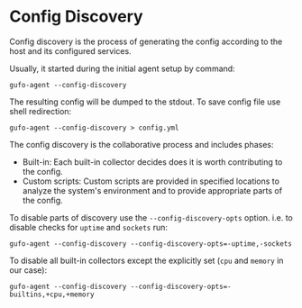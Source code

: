 # Config Discovery

Config discovery is the process of generating the config according to the host
and its configured services.

Usually, it started during the initial agent setup by command:

``` shell
gufo-agent --config-discovery
```

The resulting config will be dumped to the stdout. To save config file use shell redirection:

``` shell
gufo-agent --config-discovery > config.yml
```

The config discovery is the collaborative  process and includes phases:

* Built-in: Each built-in collector decides does it is worth
  contributing to the config. 
* Custom scripts: Custom scripts are provided in specified locations to analyze
  the system's environment and to provide appropriate parts of the config.

To disable parts of discovery use the `--config-discovery-opts` option. i.e. to disable checks for `uptime` and `sockets` run:

```
gufo-agent --config-discovery --config-discovery-opts=-uptime,-sockets
```

To disable all built-in collectors except the explicitly set (`cpu` and `memory` in our case):

```
gufo-agent --config-discovery --config-discovery-opts=-builtins,+cpu,+memory
```